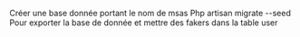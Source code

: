 Créer une base donnée portant le nom de msas
Php artisan migrate --seed 
Pour exporter la base de donnée et mettre des fakers dans la table user
